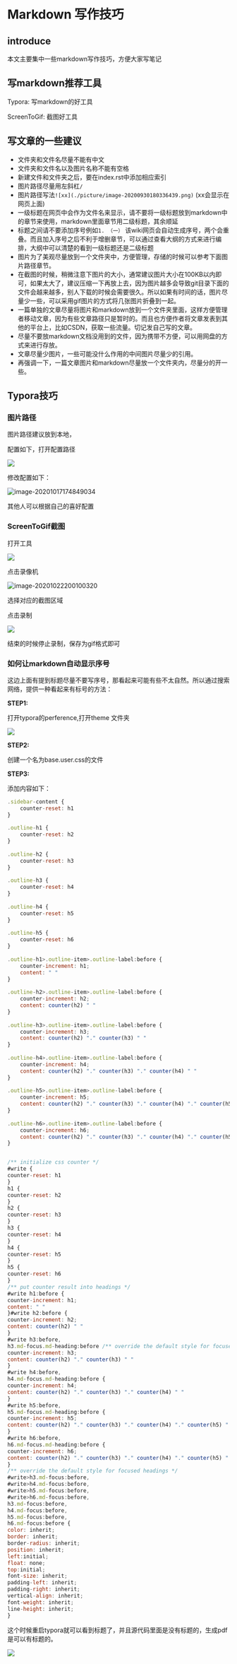 # Markdown 写作技巧

## introduce

本文主要集中一些markdown写作技巧，方便大家写笔记

## 写markdown推荐工具

Typora: 写markdown的好工具

ScreenToGif: 截图好工具

## 写文章的一些建议

- 文件夹和文件名尽量不能有中文
- 文件夹和文件名以及图片名称不能有空格
- 新建文件和文件夹之后，要在index.rst中添加相应索引
- 图片路径尽量用左斜杠`/`
- 图片路径写法`![xx](./picture/image-20200930180336439.png)`  (xx会显示在网页上面)
- 一级标题在网页中会作为文件名来显示，请不要将一级标题放到markdown中的章节来使用，markdown里面章节用二级标题，其余顺延
- 标题之间请不要添加序号例如`1. （一）` 该wiki网页会自动生成序号，两个会重叠。而且加入序号之后不利于增删章节，可以通过查看大纲的方式来进行编排，大纲中可以清楚的看到一级标题还是二级标题
- 图片为了美观尽量放到一个文件夹中，方便管理，存储的时候可以参考下面图片路径章节。
- 在截图的时候，稍微注意下图片的大小，通常建议图片大小在100KB以内即可，如果太大了，建议压缩一下再放上去，因为图片越多会导致git目录下面的文件会越来越多，别人下载的时候会需要很久。所以如果有时间的话，图片尽量少一些，可以采用gif图片的方式将几张图片折叠到一起。
- 一篇单独的文章尽量将图片和markdown放到一个文件夹里面，这样方便管理者移动文章，因为有些文章路径只是暂时的。而且也方便作者将文章发表到其他的平台上，比如CSDN，获取一些流量。切记发自己写的文章。
- 尽量不要放markdown文档没用到的文件，因为携带不方便，可以用网盘的方式来进行存放。
- 文章尽量少图片，一些可能没什么作用的中间图片尽量少的引用。
- 再强调一下，一篇文章图片和markdown尽量放一个文件夹内，尽量分的开一些。











## Typora技巧

### 图片路径

图片路径建议放到本地，

配置如下，打开配置路径

![](images/image-20201017174804893.png)

修改配置如下：

![image-20201017174849034](images/image-20201017174849034.png)

其他人可以根据自己的喜好配置

### ScreenToGif截图

打开工具

![](images/image-20201022200029411.png)

点击录像机

![image-20201022200100320](images/image-20201022200100320.png)

选择对应的截图区域

点击录制

![](images/image-20201022200145802.png)

结束的时候停止录制，保存为gif格式即可

### 如何让markdown自动显示序号

这边上面有提到标题尽量不要写序号，那看起来可能有些不太自然。所以通过搜索网络，提供一种看起来有标号的方法：

**STEP1:**

打开typora的perference,打开theme 文件夹

![](images/sequence.gif)

**STEP2:** 

创建一个名为base.user.css的文件

**STEP3:**

添加内容如下：

```javascript
.sidebar-content {
    counter-reset: h1
}
 
.outline-h1 {
    counter-reset: h2
}
 
.outline-h2 {
    counter-reset: h3
}
 
.outline-h3 {
    counter-reset: h4
}
 
.outline-h4 {
    counter-reset: h5
}
 
.outline-h5 {
    counter-reset: h6
}
 
.outline-h1>.outline-item>.outline-label:before {
    counter-increment: h1;
    content: " "
}
 
.outline-h2>.outline-item>.outline-label:before {
    counter-increment: h2;
    content: counter(h2) " "
}
 
.outline-h3>.outline-item>.outline-label:before {
    counter-increment: h3;
    content: counter(h2) "." counter(h3) " "
}
 
.outline-h4>.outline-item>.outline-label:before {
    counter-increment: h4;
    content: counter(h2) "." counter(h3) "." counter(h4) " "
}
 
.outline-h5>.outline-item>.outline-label:before {
    counter-increment: h5;
    content: counter(h2) "." counter(h3) "." counter(h4) "." counter(h5) " "
}
 
.outline-h6>.outline-item>.outline-label:before {
    counter-increment: h6;
    content: counter(h2) "." counter(h3) "." counter(h4) "." counter(h5) "." counter(h6) " "
}


/** initialize css counter */
#write {
counter-reset: h1
}
h1 {
counter-reset: h2
}
h2 {
counter-reset: h3
}
h3 {
counter-reset: h4
}
h4 {
counter-reset: h5
}
h5 {
counter-reset: h6
}
/** put counter result into headings */
#write h1:before {
counter-increment: h1;
content: " "
}#write h2:before {
counter-increment: h2;
content: counter(h2) " "
}
#write h3:before,
h3.md-focus.md-heading:before /** override the default style for focused headings */ {
counter-increment: h3;
content: counter(h2) "." counter(h3) " "
}
#write h4:before,
h4.md-focus.md-heading:before {
counter-increment: h4;
content: counter(h2) "." counter(h3) "." counter(h4) " "
}
#write h5:before,
h5.md-focus.md-heading:before {
counter-increment: h5;
content: counter(h2) "." counter(h3) "." counter(h4) "." counter(h5) " "
}
#write h6:before,
h6.md-focus.md-heading:before {
counter-increment: h6;
content: counter(h2) "." counter(h3) "." counter(h4) "." counter(h5) "." counter(h6) " "
}
/** override the default style for focused headings */
#write>h3.md-focus:before,
#write>h4.md-focus:before,
#write>h5.md-focus:before,
#write>h6.md-focus:before,
h3.md-focus:before,
h4.md-focus:before,
h5.md-focus:before,
h6.md-focus:before {
color: inherit;
border: inherit;
border-radius: inherit;
position: inherit;
left:initial;
float: none;
top:initial;
font-size: inherit;
padding-left: inherit;
padding-right: inherit;
vertical-align: inherit;
font-weight: inherit;
line-height: inherit;
}
```

这个时候重启typora就可以看到标题了，并且源代码里面是没有标题的，生成pdf是可以有标题的。

![](images/image-20201117195440890.png)

